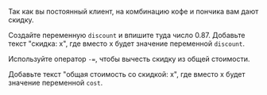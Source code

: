 Так как вы постоянный клиент, на комбинацию кофе и пончика вам дают скидку.

Создайте переменную `discount` и впишите туда число 0.87. Добавьте текст "скидка: х", где вместо x будет значение переменной `discount`.

Используйте оператор `-=`, чтобы вычесть скидку из общей стоимости.

Добавьте текст "общая стоимость со скидкой: х", где вместо x будет значение переменной `cost`.